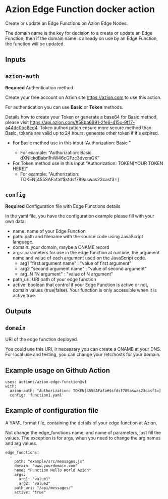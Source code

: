# Azion Edge Function docker action

Create or update an Edge Functions on Azion Edge Nodes.

The domain name is the key for decision to a create or update an Edge Function, then if the domain name is already on use by an Edge Function, the function will be updated.

## Inputs

## `azion-auth`

**Required** Authentication method

Create your free account on Azion site https://azion.com to use this action.

For authentication you can use __Basic__ or __Token__ methods.

Details how to create your Token or generate a base64 for Basic method, please visit https://api.azion.com/#58ba6991-2fe6-415c-9f17-a44dc0bc8cd4. Token authorization ensure more secure method than Basic, tokens are valid up to 24 hours, generate other token if it's expired.

* For Basic method use in this input “Authorization: Basic <YOUR BASE64 HERE>” 
  * For example: “Authorization: Basic dXNlckdBabn1hiW46cGFzc3dvcmQK”
* For Token method use in this input "Authorization: TOKEN[YOUR TOKEN HERE]"
  * For example: "Authorization: TOKEN[455SAFafa#$sfdsf789aswas23casf3=]

## `config`

**Required** Configuration file with Edge Functions details

In the yaml file, you have the configuration example please fill with your own data:
* name: name of your Edge Function
* path: path and filename with the source code using JavaScript language.
* domain: your domain, maybe a CNAME record
* args: parameters for use in the edge function at runtime, the argument name and value of each argument used on the JavaScript code.
  * arg1 "first argument name" : "value of first argument"
  * arg2 "second argument name" : "value of second argument" 	
  * arg..N "N argument" : "value of N argument" 
* path_uri: URI path of your edge function
* active: boolean that control if your Edge Function is active or not, domain values (true|false). Your function is only accessible when it is active true.


## Outputs

## `domain`

URI of the edge function deployed.

You could use this URI, ir necessary you can create a CNAME at your DNS. For local use and testing, you can change your /etc/hosts for your domain.


## Example usage on Github Action

```
uses: actions/azion-edge-function@v1
with:
  azion-auth: "Authorization: TOKEN[455SAFafa#$sfdsf789aswas23casf3=]
  config: 'function1.yaml'
```

## Example of configuration file

A YAML format file, containing the details of your edge function at Azion.

Not change the edge_functions name, and name of parameters, just fill the values. The exception is for args, when you need to change the arg names and arg values.
```
edge_functions:
  -
    path: "example/src/messages.js"
    domain: "www.yourdomain.com"
    name: "Function Hello World Azion"
    args: 
      arg1: "value1"
      arg2: "value2"
    path_uri: "/api/messages/"
    active: "true"
```

